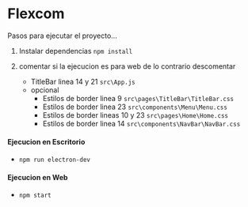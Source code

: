# Flexcom

Pasos para ejecutar el proyecto...
 1. Instalar dependencias
 <code>npm install</code>
 2. comentar si la ejecucion es para web de lo contrario descomentar
 
    - TitleBar linea 14 y 21
    <code>src\App.js</code>
    - opcional
      - Estilos de border linea 9
      <code>src\pages\TitleBar\TitleBar.css</code>
      - Estilos de border linea 23
      <code>src\components\Menu\Menu.css</code>
      - Estilos de border lineas 10 y 23
      <code>src\pages\Home\Home.css</code>
      - Estilos de border linea 14
      <code>src\components\NavBar\NavBar.css</code>
 
#### Ejecucion en Escritorio
 - <code>npm run electron-dev</code>

#### Ejecucion en Web
 - <code>npm start</code>

<!--
#### Dependencias electron

 1. electron
 3. electron-reload
 2. concurrently
 3. wait-on
-->